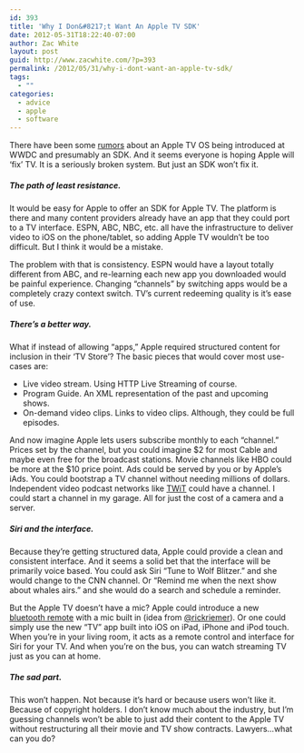 ```yaml
---
id: 393
title: 'Why I Don&#8217;t Want An Apple TV SDK'
date: 2012-05-31T18:22:40-07:00
author: Zac White
layout: post
guid: http://www.zacwhite.com/?p=393
permalink: /2012/05/31/why-i-dont-want-an-apple-tv-sdk/
tags:
  - ""
categories:
  - advice
  - apple
  - software
---
```

There have been some [rumors](http://www.macrumors.com/2012/05/30/apple-to-unveil-television-set-operating-system-at-wwdc/) about an Apple TV OS being introduced at WWDC and presumably an SDK. And it seems everyone is hoping Apple will &#8216;fix&#8217; TV. It is a seriously broken system. But just an SDK won&#8217;t fix it.

##### The path of least resistance.

It would be easy for Apple to offer an SDK for Apple TV. The platform is there and many content providers already have an app that they could port to a TV interface. ESPN, ABC, NBC, etc. all have the infrastructure to deliver video to iOS on the phone/tablet, so adding Apple TV wouldn&#8217;t be too difficult. But I think it would be a mistake.

The problem with that is consistency. ESPN would have a layout totally different from ABC, and re-learning each new app you downloaded would be painful experience. Changing &#8220;channels&#8221; by switching apps would be a completely crazy context switch. TV&#8217;s current redeeming quality is it&#8217;s ease of use.

##### There&#8217;s a better way.

What if instead of allowing &#8220;apps,&#8221; Apple required structured content for inclusion in their &#8216;TV Store&#8217;? The basic pieces that would cover most use-cases are:

  * Live video stream. Using HTTP Live Streaming of course.
  * Program Guide. An XML representation of the past and upcoming shows.
  * On-demand video clips. Links to video clips. Although, they could be full episodes.

And now imagine Apple lets users subscribe monthly to each &#8220;channel.&#8221; Prices set by the channel, but you could imagine $2 for most Cable and maybe even free for the broadcast stations. Movie channels like HBO could be more at the $10 price point. Ads could be served by you or by Apple&#8217;s iAds. You could bootstrap a TV channel without needing millions of dollars. Independent video podcast networks like [TWiT](http://twit.tv/) could have a channel. I could start a channel in my garage. All for just the cost of a camera and a server.

##### Siri and the interface.

Because they&#8217;re getting structured data, Apple could provide a clean and consistent interface. And it seems a solid bet that the interface will be primarily voice based. You could ask Siri &#8220;Tune to Wolf Blitzer.&#8221; and she would change to the CNN channel. Or &#8220;Remind me when the next show about whales airs.&#8221; and she would do a search and schedule a reminder.

But the Apple TV doesn&#8217;t have a mic? Apple could introduce a new <a href="http://www.ilounge.com/index.php/news/comments/third-gen-apple-tv-teardown-finds-bluetooth-4.0-chip/" title="bluetooth remote" target="_blank">bluetooth remote</a> with a mic built in (idea from [@rickriemer](http://twitter.com/#!/rickriemer)). Or one could simply use the new &#8220;TV&#8221; app built into iOS on iPad, iPhone and iPod touch. When you&#8217;re in your living room, it acts as a remote control and interface for Siri for your TV. And when you&#8217;re on the bus, you can watch streaming TV just as you can at home.

##### The sad part.

This won&#8217;t happen. Not because it&#8217;s hard or because users won&#8217;t like it. Because of copyright holders. I don&#8217;t know much about the industry, but I&#8217;m guessing channels won&#8217;t be able to just add their content to the Apple TV without restructuring all their movie and TV show contracts. Lawyers&#8230;what can you do?